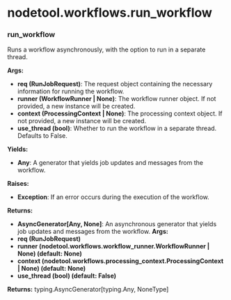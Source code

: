 # nodetool.workflows.run_workflow

### run_workflow

Runs a workflow asynchronously, with the option to run in a separate thread.


**Args:**

- **req (RunJobRequest)**: The request object containing the necessary information for running the workflow.
- **runner (WorkflowRunner | None)**: The workflow runner object. If not provided, a new instance will be created.
- **context (ProcessingContext | None)**: The processing context object. If not provided, a new instance will be created.
- **use_thread (bool)**: Whether to run the workflow in a separate thread. Defaults to False.


**Yields:**

- **Any**: A generator that yields job updates and messages from the workflow.


**Raises:**

- **Exception**: If an error occurs during the execution of the workflow.


**Returns:**

- **AsyncGenerator[Any, None]**: An asynchronous generator that yields job updates and messages from the workflow.
**Args:**
- **req (RunJobRequest)**
- **runner (nodetool.workflows.workflow_runner.WorkflowRunner | None) (default: None)**
- **context (nodetool.workflows.processing_context.ProcessingContext | None) (default: None)**
- **use_thread (bool) (default: False)**

**Returns:** typing.AsyncGenerator[typing.Any, NoneType]

